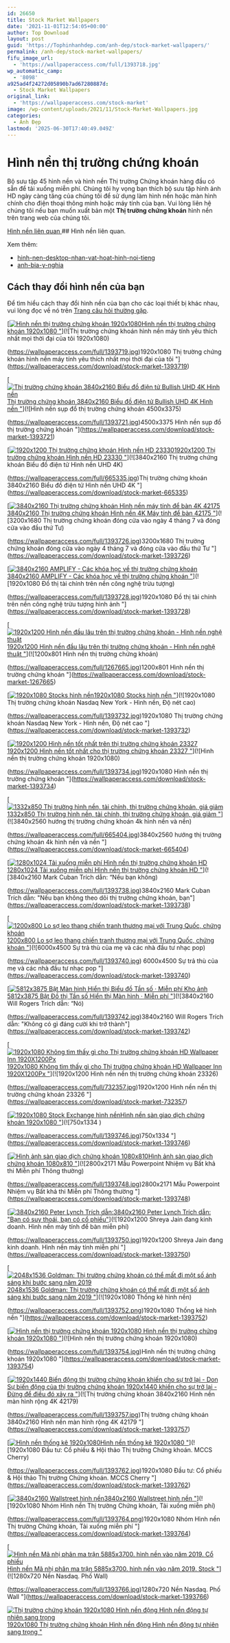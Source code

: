 ```yaml
---
id: 26650
title: Stock Market Wallpapers
date: '2021-11-01T12:54:05+00:00'
author: Top Download
layout: post
guid: 'https://Tophinhanhdep.com/anh-dep/stock-market-wallpapers/'
permalink: /anh-dep/stock-market-wallpapers/
fifu_image_url:
  - 'https://wallpaperaccess.com/full/1393718.jpg'
wp_automatic_camp:
  - '8098'
a925ad4f24272d05890b7ad67280887d:
  - Stock Market Wallpapers
original_link:
  - 'https://wallpaperaccess.com/stock-market'
image: /wp-content/uploads/2021/11/Stock-Market-Wallpapers.jpg
categories:
  - Ảnh Đẹp
lastmod: '2025-06-30T17:40:49.049Z'
---
```

# Hình nền thị trường chứng khoán

Bộ sưu tập 45 hình nền và hình nền Thị trường Chứng khoán hàng đầu có sẵn để tải xuống miễn phí. Chúng tôi hy vọng bạn thích bộ sưu tập hình ảnh HD ngày càng tăng của chúng tôi để sử dụng làm hình nền hoặc màn hình chính cho điện thoại thông minh hoặc máy tính của bạn. Vui lòng liên hệ chúng tôi nếu bạn muốn xuất bản một **Thị trường chứng khoán** hình nền trên trang web của chúng tôi.

[Hình nền liên quan ](#related) ## Hình nền liên quan.

   
 Xem thêm:

   
- [hinh-nen-desktop-nhan-vat-hoat-hinh-noi-tieng](https://tophinhanhdep.com/hinh-nen-dep/hinh-nen-desktop-nhan-vat-hoat-hinh-noi-tieng/)
- [anh-bia-y-nghia](https://tophinhanhdep.com/anh-bia/anh-bia-y-nghia/)

## Cách thay đổi hình nền của bạn

Để tìm hiểu cách thay đổi hình nền của bạn cho các loại thiết bị khác nhau, vui lòng đọc về nó trên [Trang câu hỏi thường gặp](https://tophinhanhdep.com/faq/).

  
[[![Hình nền thị trường chứng khoán 1920x1080](https://wallpaperaccess.com/full/1393718.jpg)Hình nền thị trường chứng khoán 1920x1080 "](https://wallpaperaccess.com/download/stock-market-1393718)](![Thị trường chứng khoán hình nền máy tính yêu thích nhất mọi thời đại của tôi 1920x1080)

(https://wallpaperaccess.com/full/1393719.jpg)1920x1080 Thị trường chứng khoán hình nền máy tính yêu thích nhất mọi thời đại của tôi "](https://wallpaperaccess.com/download/stock-market-1393719)

[[![Thị trường chứng khoán 3840x2160 Biểu đồ điện tử Bullish UHD 4K Hình nền](https://wallpaperaccess.com/full/1393720.jpg)Thị trường chứng khoán 3840x2160 Biểu đồ điện tử Bullish UHD 4K Hình nền "](https://wallpaperaccess.com/download/stock-market-1393720)](![Hình nền sụp đổ thị trường chứng khoán 4500x3375)

(https://wallpaperaccess.com/full/1393721.jpg)4500x3375 Hình nền sụp đổ thị trường chứng khoán "](https://wallpaperaccess.com/download/stock-market-1393721)

[[![1920x1200 Thị trường chứng khoán Hình nền HD 23330](https://wallpaperaccess.com/full/1393723.jpg)1920x1200 Thị trường chứng khoán Hình nền HD 23330 "](https://wallpaperaccess.com/download/stock-market-1393723)](![3840x2160 Thị trường chứng khoán Biểu đồ điện tử Hình nền UHD 4K)

(https://wallpaperaccess.com/full/665335.jpg)Thị trường chứng khoán 3840x2160 Biểu đồ điện tử Hình nền UHD 4K "](https://wallpaperaccess.com/download/stock-market-665335)

[[![3840x2160 Thị trường chứng khoán Hình nền máy tính để bàn 4K 42175](https://wallpaperaccess.com/full/1393725.jpg)3840x2160 Thị trường chứng khoán Hình nền 4K Máy tính để bàn 42175 "](https://wallpaperaccess.com/download/stock-market-1393725)](![3200x1680 Thị trường chứng khoán đóng cửa vào ngày 4 tháng 7 và đóng cửa vào đầu thứ Tư)

(https://wallpaperaccess.com/full/1393726.jpg)3200x1680 Thị trường chứng khoán đóng cửa vào ngày 4 tháng 7 và đóng cửa vào đầu thứ Tư "](https://wallpaperaccess.com/download/stock-market-1393726)

[[![3840x2160 AMPLIFY - Các khóa học về thị trường chứng khoán](https://wallpaperaccess.com/full/1393727.jpg)3840x2160 AMPLIFY - Các khóa học về thị trường chứng khoán "](https://wallpaperaccess.com/download/stock-market-1393727)](![1920x1080 Đồ thị tài chính trên nền công nghệ trừu tượng)

(https://wallpaperaccess.com/full/1393728.jpg)1920x1080 Đồ thị tài chính trên nền công nghệ trừu tượng hình ảnh "](https://wallpaperaccess.com/download/stock-market-1393728)

[[![1920x1200 Hình nền đầu lâu trên thị trường chứng khoán - Hình nền nghệ thuật](https://wallpaperaccess.com/full/1393729.jpg)1920x1200 Hình nền đầu lâu trên thị trường chứng khoán - Hình nền nghệ thuật "](https://wallpaperaccess.com/download/stock-market-1393729)](![1200x801 Hình nền thị trường chứng khoán)

(https://wallpaperaccess.com/full/1267665.jpg)1200x801 Hình nền thị trường chứng khoán "](https://wallpaperaccess.com/download/stock-market-1267665)

[[![1920x1080 Stocks hình nền](https://wallpaperaccess.com/full/1393731.jpg)1920x1080 Stocks hình nền "](https://wallpaperaccess.com/download/stock-market-1393731)](![1920x1080 Thị trường chứng khoán Nasdaq New York - Hình nền, Độ nét cao)

(https://wallpaperaccess.com/full/1393732.jpg)1920x1080 Thị trường chứng khoán Nasdaq New York - Hình nền, Độ nét cao "](https://wallpaperaccess.com/download/stock-market-1393732)

[[![1920x1200 Hình nền tốt nhất trên thị trường chứng khoán 23327](https://wallpaperaccess.com/full/1393733.jpg)1920x1200 Hình nền tốt nhất cho thị trường chứng khoán 23327 "](https://wallpaperaccess.com/download/stock-market-1393733)](![Hình nền thị trường chứng khoán 1920x1080)

(https://wallpaperaccess.com/full/1393734.jpg)1920x1080 Hình nền thị trường chứng khoán "](https://wallpaperaccess.com/download/stock-market-1393734)

[[![1332x850 Thị trường hình nền, tài chính, thị trường chứng khoán, giá giảm](https://wallpaperaccess.com/full/1199294.jpg)1332x850 Thị trường hình nền, tài chính, thị trường chứng khoán, giá giảm "](https://wallpaperaccess.com/download/stock-market-1199294)](![3840x2560 hướng thị trường chứng khoán 4k hình nền và nền)

(https://wallpaperaccess.com/full/665404.jpg)3840x2560 hướng thị trường chứng khoán 4k hình nền và nền "](https://wallpaperaccess.com/download/stock-market-665404)

[[![1280x1024 Tải xuống miễn phí Hình nền thị trường chứng khoán HD](https://wallpaperaccess.com/full/1393736.jpg)1280x1024 Tải xuống miễn phí Hình nền thị trường chứng khoán HD "](https://wallpaperaccess.com/download/stock-market-1393736)](![3840x2160 Mark Cuban Trích dẫn: “Nếu bạn không)

(https://wallpaperaccess.com/full/1393738.jpg)3840x2160 Mark Cuban Trích dẫn: "Nếu bạn không theo dõi thị trường chứng khoán, bạn"](https://wallpaperaccess.com/download/stock-market-1393738)

[[![1200x800 Lo sợ leo thang chiến tranh thương mại với Trung Quốc, chứng khoán](https://wallpaperaccess.com/full/1393739.jpg)1200x800 Lo sợ leo thang chiến tranh thương mại với Trung Quốc, chứng khoán "](https://wallpaperaccess.com/download/stock-market-1393739)](![6000x4500 Sự trả thù của mẹ và các nhà đầu tư nhạc pop)

(https://wallpaperaccess.com/full/1393740.jpg) 6000x4500 Sự trả thù của mẹ và các nhà đầu tư nhạc pop "](https://wallpaperaccess.com/download/stock-market-1393740)

[[![5812x3875 Bật Màn hình Hiển thị Biểu đồ Tần số · Miễn phí Kho ảnh](https://wallpaperaccess.com/full/1267627.jpg)5812x3875 Bật Đồ thị Tần số Hiển thị Màn hình · Miễn phí "](https://wallpaperaccess.com/download/stock-market-1267627)](![3840x2160 Will Rogers Trích dẫn: “Nó)

(https://wallpaperaccess.com/full/1393742.jpg)3840x2160 Will Rogers Trích dẫn: "Không có gì đáng cười khi trở thành"](https://wallpaperaccess.com/download/stock-market-1393742)

[[![1920x1080 Không tìm thấy gì cho Thị trường chứng khoán HD Wallpaper Inn 1920X1200Px](https://wallpaperaccess.com/full/1393743.jpg)1920x1080 Không tìm thấy gì cho Thị trường chứng khoán HD Wallpaper Inn 1920X1200Px "](https://wallpaperaccess.com/download/stock-market-1393743)](![1920x1200 Hình nền nền thị trường chứng khoán 23326)

(https://wallpaperaccess.com/full/732357.jpg)1920x1200 Hình nền nền thị trường chứng khoán 23326 "](https://wallpaperaccess.com/download/stock-market-732357)

[[![1920x1080 Stock Exchange hình nền](https://wallpaperaccess.com/full/1393745.jpg)Hình nền sàn giao dịch chứng khoán 1920x1080 "](https://wallpaperaccess.com/download/stock-market-1393745)](![750x1334 )

(https://wallpaperaccess.com/full/1393746.jpg)750x1334 "](https://wallpaperaccess.com/download/stock-market-1393746)

[[![Hình ảnh sàn giao dịch chứng khoán 1080x810](https://wallpaperaccess.com/full/1393747.jpg)Hình ảnh sàn giao dịch chứng khoán 1080x810 "](https://wallpaperaccess.com/download/stock-market-1393747)](![2800x2171 Mẫu Powerpoint Nhiệm vụ Bất khả thi Miễn phí Thông thường)

(https://wallpaperaccess.com/full/1393748.jpg)2800x2171 Mẫu Powerpoint Nhiệm vụ Bất khả thi Miễn phí Thông thường "](https://wallpaperaccess.com/download/stock-market-1393748)

[[![3840x2160 Peter Lynch Trích dẫn: ](https://wallpaperaccess.com/full/1393749.jpg)3840x2160 Peter Lynch Trích dẫn: "Bạn có suy thoái, bạn có cổ phiếu"](https://wallpaperaccess.com/download/stock-market-1393749)](![1920x1200 Shreya Jain đang kinh doanh.  Hình nền máy tính để bàn miễn phí)

(https://wallpaperaccess.com/full/1393750.jpg)1920x1200 Shreya Jain đang kinh doanh. Hình nền máy tính miễn phí "](https://wallpaperaccess.com/download/stock-market-1393750)

[[![2048x1536 Goldman: Thị trường chứng khoán có thể mất đi một số ánh sáng khi bước sang năm 2019](https://wallpaperaccess.com/full/1393751.jpg)2048x1536 Goldman: Thị trường chứng khoán có thể mất đi một số ánh sáng khi bước sang năm 2019 "](https://wallpaperaccess.com/download/stock-market-1393751)](![1920x1080 Thống kê hình nền)

(https://wallpaperaccess.com/full/1393752.png)1920x1080 Thống kê hình nền "](https://wallpaperaccess.com/download/stock-market-1393752)

[[![Hình nền thị trường chứng khoán 1920x1080](https://wallpaperaccess.com/full/1393753.jpg) Hình nền thị trường chứng khoán 1920x1080 "](https://wallpaperaccess.com/download/stock-market-1393753)](![Hình nền thị trường chứng khoán 1920x1080)

(https://wallpaperaccess.com/full/1393754.jpg)Hình nền thị trường chứng khoán 1920x1080 "](https://wallpaperaccess.com/download/stock-market-1393754)

[[![1920x1440 Biến động thị trường chứng khoán khiến cho sự trở lại - Don](https://wallpaperaccess.com/full/1393755.jpg)Sự biến động của thị trường chứng khoán 1920x1440 khiến cho sự trở lại - Đừng để điều đó xảy ra "](https://wallpaperaccess.com/download/stock-market-1393755)](![Thị trường chứng khoán 3840x2160 Hình nền màn hình rộng 4K 42179)

(https://wallpaperaccess.com/full/1393757.jpg)Thị trường chứng khoán 3840x2160 Hình nền màn hình rộng 4K 42179 "](https://wallpaperaccess.com/download/stock-market-1393757)

[[![Hình nền thống kê 1920x1080](https://wallpaperaccess.com/full/1393758.jpg)Hình nền thống kê 1920x1080 "](https://wallpaperaccess.com/download/stock-market-1393758)](![1920x1080 Đầu tư: Cổ phiếu & Hội thảo Thị trường Chứng khoán.  MCCS Cherry)

(https://wallpaperaccess.com/full/1393762.jpg)1920x1080 Đầu tư: Cổ phiếu &amp; Hội thảo Thị trường Chứng khoán. MCCS Cherry "](https://wallpaperaccess.com/download/stock-market-1393762)

[[![3840x2160 Wallstreet hình nền](https://wallpaperaccess.com/full/1393763.jpg)3840x2160 Wallstreet hình nền "](https://wallpaperaccess.com/download/stock-market-1393763)](![1920x1080 Nhóm Hình nền Thị trường Chứng khoán, Tải xuống miễn phí)

(https://wallpaperaccess.com/full/1393764.png)1920x1080 Nhóm Hình nền Thị trường Chứng khoán, Tải xuống miễn phí "](https://wallpaperaccess.com/download/stock-market-1393764)

[[![Hình nền Mã nhị phân ma trận 5885x3700.  hình nền vào năm 2019. Cổ phiếu](https://wallpaperaccess.com/full/1393765.jpg)Hình nền Mã nhị phân ma trận 5885x3700. hình nền vào năm 2019. Stock "](https://wallpaperaccess.com/download/stock-market-1393765)](![1280x720 Nền Nasdaq.  Phố Wall)

(https://wallpaperaccess.com/full/1393766.jpg)1280x720 Nền Nasdaq. Phố Wall "](https://wallpaperaccess.com/download/stock-market-1393766)

[![Thị trường chứng khoán 1920x1080 Hình nền động Hình nền động tự nhiên sang trọng](https://wallpaperaccess.com/full/1393767.jpg)1920x1080 Thị trường chứng khoán Hình nền động Hình nền động tự nhiên sang trọng "](https://wallpaperaccess.com/download/stock-market-1393767)
